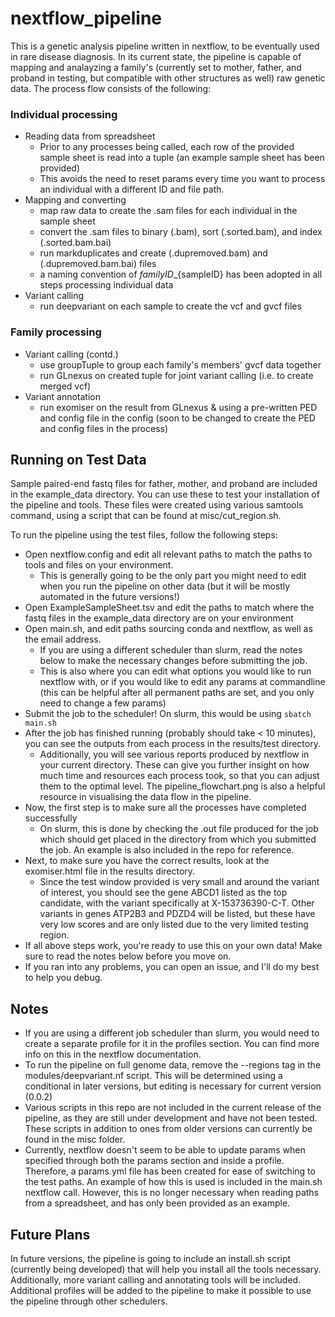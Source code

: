 # nextflow_pipeline

This is a genetic analysis pipeline written in nextflow, to be eventually used in rare disease diagnosis. In its current state, the pipeline is capable of mapping and analayzing a family's (currently set to mother, father, and proband in testing, but compatible with other structures as well) raw genetic data.
The process flow consists of the following:

### Individual processing
* Reading data from spreadsheet
  * Prior to any processes being called, each row of the provided sample sheet is read into a tuple (an example sample sheet has been provided)
  * This avoids the need to reset params every time you want to process an individual with a different ID and file path.
* Mapping and converting
  * map raw data to create the .sam files for each individual in the sample sheet
  * convert the .sam files to binary (.bam), sort (.sorted.bam), and index (.sorted.bam.bai)
  * run markduplicates and create (.dupremoved.bam) and (.dupremoved.bam.bai) files
  * a naming convention of ${familyID}\_${sampleID} has been adopted in all steps processing individual data
* Variant calling
  * run deepvariant on each sample to create the vcf and gvcf files
### Family processing
* Variant calling (contd.)
  * use groupTuple to group each family's members' gvcf data together
  * run GLnexus on created tuple for joint variant calling (i.e. to create merged vcf)
* Variant annotation
  * run exomiser on the result from GLnexus & using a pre-written PED and config file in the config (soon to be changed to create the PED and config files in the process)

## Running on Test Data
Sample paired-end fastq files for father, mother, and proband are included in the example_data directory. You can use these to test your installation of the pipeline and tools. These files were created using various samtools command, using a script that can be found at misc/cut_region.sh.

To run the pipeline using the test files, follow the following steps:
* Open nextflow.config and edit all relevant paths to match the paths to tools and files on your environment. 
  * This is generally going to be the only part you might need to edit when you run the pipeline on other data (but it will be mostly automated in the future versions!)
* Open ExampleSampleSheet.tsv and edit the paths to match where the fastq files in the example_data directory are on your environment
* Open main.sh, and edit paths sourcing conda and nextflow, as well as the email address. 
  * If you are using a different scheduler than slurm, read the notes below to make the necessary changes before submitting the job. 
  * This is also where you can edit what options you would like to run nextflow with, or if you would like to edit any params at commandline (this can be helpful after all permanent paths are set, and you only need to change a few params)
* Submit the job to the scheduler! On slurm, this would be using ```sbatch main.sh```
* After the job has finished running (probably should take < 10 minutes), you can see the outputs from each process in the results/test directory. 
  * Additionally, you will see various reports produced by nextflow in your current directory. These can give you further insight on how much time and resources each process took, so that you can adjust them to the optimal level. The pipeline_flowchart.png is also a helpful resource in visualising the data flow in the pipeline.
* Now, the first step is to make sure all the processes have completed successfully 
  * On slurm, this is done by checking the .out file produced for the job which should get placed in the directory from which you submitted the job. An example is also included in the repo for reference.
* Next, to make sure you have the correct results, look at the exomiser.html file in the results directory. 
  * Since the test window provided is very small and around the variant of interest, you should see the gene ABCD1 listed as the top candidate, with the variant specifically at X-153736390-C-T. Other variants in genes ATP2B3 and PDZD4 will be listed, but these have very low scores and are only listed due to the very limited testing region.
* If all above steps work, you're ready to use this on your own data! Make sure to read the notes below before you move on.
*  If you ran into any problems, you can open an issue, and I'll do my best to help you debug. 
## Notes
* If you are using a different job scheduler than slurm, you would need to create a separate profile for it in the profiles section. You can find more info on this in the nextflow documentation.
* To run the pipeline on full genome data, remove the --regions tag in the modules/deepvariant.nf script. This will be determined using a conditional in later versions, but editing is necessary for current version (0.0.2)
* Various scripts in this repo are not included in the current release of the pipeline, as they are still under development and have not been tested. These scripts in addition to ones from older versions can currently be found in the misc folder.
* Currently, nextflow doesn't seem to be able to update params when specified through both the params section and inside a profile. Therefore, a params.yml file has been created for ease of switching to the test paths. An example of how this is used is included in the main.sh nextflow call. However, this is no longer necessary when reading paths from a spreadsheet, and has only been provided as an example.
## Future Plans
In future versions, the pipeline is going to include an install.sh script (currently being developed) that will help you install all the tools necessary. Additionally, more variant calling and annotating tools will be included. Additional profiles will be added to the pipeline to make it possible to use the pipeline through other schedulers.
